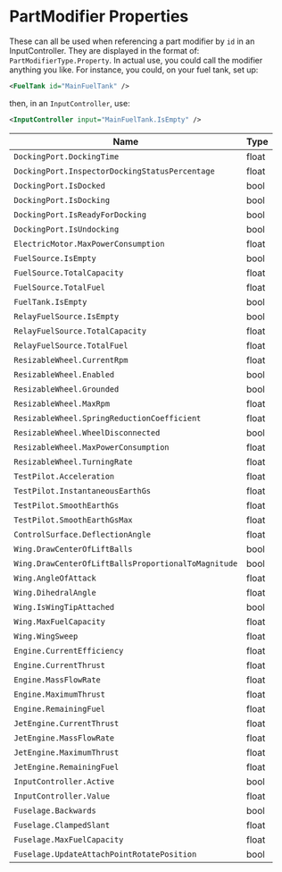 # PartModifier Properties
These can all be used when referencing a part modifier by `id` in an InputController.
They are displayed in the format of: `PartModifierType.Property`. In actual use, you could call the modifier anything you like. For instance, you could, on your fuel tank, set up:
```xml
<FuelTank id="MainFuelTank" />
```
then, in an `InputController`, use:
```xml
<InputController input="MainFuelTank.IsEmpty" />
```

|Name|Type|
|--|--|
|`DockingPort.DockingTime`|float|
|`DockingPort.InspectorDockingStatusPercentage`|float|
|`DockingPort.IsDocked`|bool|
|`DockingPort.IsDocking`|bool|
|`DockingPort.IsReadyForDocking`|bool|
|`DockingPort.IsUndocking`|bool|
|`ElectricMotor.MaxPowerConsumption`|float|
|`FuelSource.IsEmpty`|bool|
|`FuelSource.TotalCapacity`|float|
|`FuelSource.TotalFuel`|float|
|`FuelTank.IsEmpty`|bool|
|`RelayFuelSource.IsEmpty`|bool|
|`RelayFuelSource.TotalCapacity`|float|
|`RelayFuelSource.TotalFuel`|float|
|`ResizableWheel.CurrentRpm`|float|
|`ResizableWheel.Enabled`|bool|
|`ResizableWheel.Grounded`|bool|
|`ResizableWheel.MaxRpm`|float|
|`ResizableWheel.SpringReductionCoefficient`|float|
|`ResizableWheel.WheelDisconnected`|bool|
|`ResizableWheel.MaxPowerConsumption`|float|
|`ResizableWheel.TurningRate`|float|
|`TestPilot.Acceleration`|float|
|`TestPilot.InstantaneousEarthGs`|float|
|`TestPilot.SmoothEarthGs`|float|
|`TestPilot.SmoothEarthGsMax`|float|
|`ControlSurface.DeflectionAngle`|float|
|`Wing.DrawCenterOfLiftBalls`|bool|
|`Wing.DrawCenterOfLiftBallsProportionalToMagnitude`|bool|
|`Wing.AngleOfAttack`|float|
|`Wing.DihedralAngle`|float|
|`Wing.IsWingTipAttached`|bool|
|`Wing.MaxFuelCapacity`|float|
|`Wing.WingSweep`|float|
|`Engine.CurrentEfficiency`|float|
|`Engine.CurrentThrust`|float|
|`Engine.MassFlowRate`|float|
|`Engine.MaximumThrust`|float|
|`Engine.RemainingFuel`|float|
|`JetEngine.CurrentThrust`|float|
|`JetEngine.MassFlowRate`|float|
|`JetEngine.MaximumThrust`|float|
|`JetEngine.RemainingFuel`|float|
|`InputController.Active`|bool|
|`InputController.Value`|float|
|`Fuselage.Backwards`|bool|
|`Fuselage.ClampedSlant`|float|
|`Fuselage.MaxFuelCapacity`|float|
|`Fuselage.UpdateAttachPointRotatePosition`|bool|